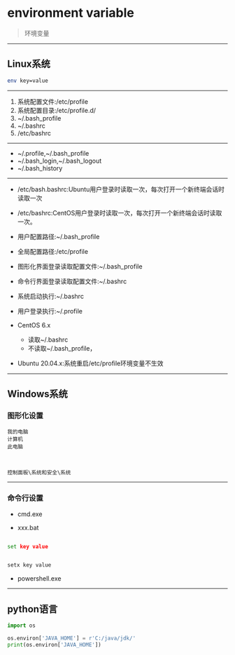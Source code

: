 
# environment variable
> 环境变量

---
## Linux系统
```sh
env key=value


```



---


1. 系统配置文件:/etc/profile
2. 系统配置目录:/etc/profile.d/
4. ~/.bash_profile
3. ~/.bashrc
5. /etc/bashrc

---
- ~/.profile,~/.bash_profile
- ~/.bash_login,~/.bash_logout
- ~/.bash_history

---

- /etc/bash.bashrc:Ubuntu用户登录时读取一次，每次打开一个新终端会话时读取一次

- /etc/bashrc:CentOS用户登录时读取一次，每次打开一个新终端会话时读取一次。

- 用户配置路径:~/.bash_profile
- 全局配置路径:/etc/profile

- 图形化界面登录读取配置文件:~/.bash_profile
- 命令行界面登录读取配置文件:~/.bashrc
- 系统启动执行:~/.bashrc
- 用户登录执行:~/.profile

- CentOS 6.x
    - 读取~/.bashrc
    - 不读取~/.bash_profile，

- Ubuntu 20.04.x:系统重启/etc/profile环境变量不生效



---

## Windows系统

### 图形化设置
```
我的电脑
计算机
此电脑



控制面板\系统和安全\系统

```
---
### 命令行设置
- cmd.exe

- xxx.bat
```bat

set key value


setx key value

```
- powershell.exe



---
## python语言

```py
import os

os.environ['JAVA_HOME'] = r'C:/java/jdk/'
print(os.environ['JAVA_HOME'])



```


